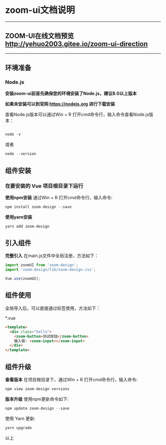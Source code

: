 <!--
 * @Description:zoom-ui ReadMe
 * @Version: 2.0
 * @Autor: linzhuming
 * @Date: 2020-03-22 00:14:20
 * @LastEditors: linzhuming
 * @LastEditTime: 2021-04-03 14:29:42
-->
# zoom-ui文档说明
***
## ZOOM-UI在线文档预览 <a href="http://yehuo2003.gitee.io/zoom-ui-direction" target="_blank">http://yehuo2003.gitee.io/zoom-ui-direction</a>
***
## 环境准备

### Node.js

**安装zoom-ui前首先确保您的环境安装了Node.js，建议8.0以上版本**

**如果未安装可以到官网 <a href="https://nodejs.org" target="_blank">https://nodejs.org</a> 进行下载安装**

查看Node.js版本可以通过Win + R 打开cmd命令行，输入命令查看Node.js版本：

```js

node -v

```

或者

```js
node --version
```

## 组件安装

### 在要安装的 Vue 项目根目录下运行

**使用npm安装**
通过Win + R 打开cmd命令行，输入命令:

```js
npm install zoom-design --save
```

**使用yarn安装**
```js
yarn add zoom-design
```

## 引入组件
**完整引入**
在main.js文件中全局注册，方法如下：
```js
import zoomUI from 'zoom-design';
import 'zoom-design/lib/zoom-design.css';

Vue.use(zoomUI);
```

## 组件使用

全局导入后，可以直接通过标签使用，方法如下：

*.vue

```html
<template>
  <div class="hello">
    <zoom-button>测试按钮</zoom-button>
    输入框: <zoom-input></zoom-input>
  </div>
</template>

```

## 组件升级

**查看版本**
在项目根目录下，通过Win + R 打开cmd命令行，输入命令:
```js
npm view zoom-design versions
```

**版本升级**
使用npm更新命令如下:
```js
npm update zoom-design --save
```
使用 Yarn 更新:
```js
yarn upgrade
```
以上